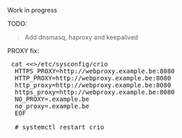 Work in progress

TODO:
>Add dnsmasq, haproxy and keepalived

PROXY fix:
<pre> cat &lt<<EOF>>/etc/sysconfig/crio
  HTTPS_PROXY=http://webproxy.example.be:8080
  HTTP_PROXY=http://webproxy.example.be:8080
  http_proxy=http://webproxy.example.be:8080
  https_proxy=http://webproxy.example.be:8080
  NO_PROXY=.example.be
  no_proxy=.example.be
  EOF

  # systemctl restart crio
</pre>
